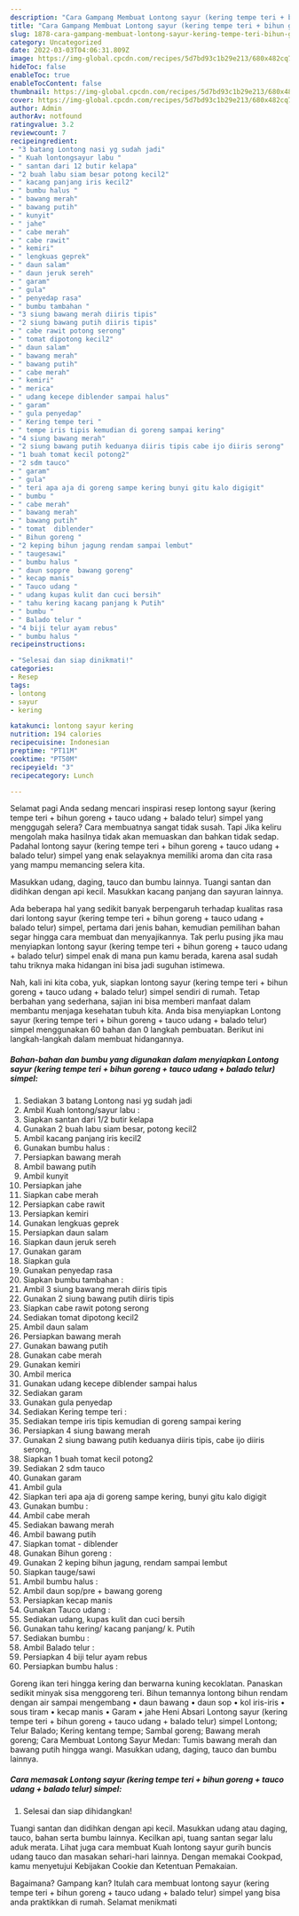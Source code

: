```yaml
---
description: "Cara Gampang Membuat Lontong sayur (kering tempe teri + bihun goreng + tauco udang + balado telur) simpel, Lezat Sekali"
title: "Cara Gampang Membuat Lontong sayur (kering tempe teri + bihun goreng + tauco udang + balado telur) simpel, Lezat Sekali"
slug: 1878-cara-gampang-membuat-lontong-sayur-kering-tempe-teri-bihun-goreng-tauco-udang-balado-telur-simpel-lezat-sekali
category: Uncategorized
date: 2022-03-03T04:06:31.809Z
image: https://img-global.cpcdn.com/recipes/5d7bd93c1b29e213/680x482cq70/lontong-sayur-kering-tempe-teri-bihun-goreng-tauco-udang-balado-telur-simpel-foto-resep-utama.jpg
hideToc: false
enableToc: true
enableTocContent: false
thumbnail: https://img-global.cpcdn.com/recipes/5d7bd93c1b29e213/680x482cq70/lontong-sayur-kering-tempe-teri-bihun-goreng-tauco-udang-balado-telur-simpel-foto-resep-utama.jpg
cover: https://img-global.cpcdn.com/recipes/5d7bd93c1b29e213/680x482cq70/lontong-sayur-kering-tempe-teri-bihun-goreng-tauco-udang-balado-telur-simpel-foto-resep-utama.jpg
author: Admin
authorAv: notfound
ratingvalue: 3.2
reviewcount: 7
recipeingredient:
- "3 batang Lontong nasi yg sudah jadi"
- " Kuah lontongsayur labu "
- " santan dari 12 butir kelapa"
- "2 buah labu siam besar potong kecil2"
- " kacang panjang iris kecil2"
- " bumbu halus "
- " bawang merah"
- " bawang putih"
- " kunyit"
- " jahe"
- " cabe merah"
- " cabe rawit"
- " kemiri"
- " lengkuas geprek"
- " daun salam"
- " daun jeruk sereh"
- " garam"
- " gula"
- " penyedap rasa"
- " bumbu tambahan "
- "3 siung bawang merah diiris tipis"
- "2 siung bawang putih diiris tipis"
- " cabe rawit potong serong"
- " tomat dipotong kecil2"
- " daun salam"
- " bawang merah"
- " bawang putih"
- " cabe merah"
- " kemiri"
- " merica"
- " udang kecepe diblender sampai halus"
- " garam"
- " gula penyedap"
- " Kering tempe teri "
- " tempe iris tipis kemudian di goreng sampai kering"
- "4 siung bawang merah"
- "2 siung bawang putih keduanya diiris tipis cabe ijo diiris serong"
- "1 buah tomat kecil potong2"
- "2 sdm tauco"
- " garam"
- " gula"
- " teri apa aja di goreng sampe kering bunyi gitu kalo digigit"
- " bumbu "
- " cabe merah"
- " bawang merah"
- " bawang putih"
- " tomat  diblender"
- " Bihun goreng "
- "2 keping bihun jagung rendam sampai lembut"
- " taugesawi"
- " bumbu halus "
- " daun soppre  bawang goreng"
- " kecap manis"
- " Tauco udang "
- " udang kupas kulit dan cuci bersih"
- " tahu kering kacang panjang k Putih"
- " bumbu "
- " Balado telur "
- "4 biji telur ayam rebus"
- " bumbu halus "
recipeinstructions:

- "Selesai dan siap dinikmati!"
categories:
- Resep
tags:
- lontong
- sayur
- kering

katakunci: lontong sayur kering 
nutrition: 194 calories
recipecuisine: Indonesian
preptime: "PT11M"
cooktime: "PT50M"
recipeyield: "3"
recipecategory: Lunch

---
```



Selamat pagi Anda sedang mencari inspirasi resep lontong sayur (kering tempe teri + bihun goreng + tauco udang + balado telur) simpel yang menggugah selera? Cara membuatnya sangat tidak susah. Tapi Jika keliru mengolah maka hasilnya tidak akan memuaskan dan bahkan tidak sedap. Padahal lontong sayur (kering tempe teri + bihun goreng + tauco udang + balado telur) simpel yang enak selayaknya memiliki aroma dan cita rasa yang mampu memancing selera kita.


Masukkan udang, daging, tauco dan bumbu lainnya. Tuangi santan dan didihkan dengan api kecil. Masukkan kacang panjang dan sayuran lainnya.

Ada beberapa hal yang sedikit banyak berpengaruh terhadap kualitas rasa dari lontong sayur (kering tempe teri + bihun goreng + tauco udang + balado telur) simpel, pertama dari jenis bahan, kemudian pemilihan bahan segar hingga cara membuat dan menyajikannya. Tak perlu pusing jika mau menyiapkan lontong sayur (kering tempe teri + bihun goreng + tauco udang + balado telur) simpel enak di mana pun kamu berada, karena asal sudah tahu triknya maka hidangan ini bisa jadi suguhan istimewa.


Nah, kali ini kita coba, yuk, siapkan lontong sayur (kering tempe teri + bihun goreng + tauco udang + balado telur) simpel sendiri di rumah. Tetap berbahan yang sederhana, sajian ini bisa memberi manfaat dalam membantu menjaga kesehatan tubuh kita. Anda bisa menyiapkan Lontong sayur (kering tempe teri + bihun goreng + tauco udang + balado telur) simpel menggunakan 60 bahan dan 0 langkah pembuatan. Berikut ini langkah-langkah dalam membuat hidangannya.

<!--inarticleads1-->

##### Bahan-bahan dan bumbu yang digunakan dalam menyiapkan Lontong sayur (kering tempe teri + bihun goreng + tauco udang + balado telur) simpel:

1. Sediakan 3 batang Lontong nasi yg sudah jadi
1. Ambil  Kuah lontong/sayur labu :
1. Siapkan  santan dari 1/2 butir kelapa
1. Gunakan 2 buah labu siam besar, potong kecil2
1. Ambil  kacang panjang iris kecil2
1. Gunakan  bumbu halus :
1. Persiapkan  bawang merah
1. Ambil  bawang putih
1. Ambil  kunyit
1. Persiapkan  jahe
1. Siapkan  cabe merah
1. Persiapkan  cabe rawit
1. Persiapkan  kemiri
1. Gunakan  lengkuas geprek
1. Persiapkan  daun salam
1. Siapkan  daun jeruk sereh
1. Gunakan  garam
1. Siapkan  gula
1. Gunakan  penyedap rasa
1. Siapkan  bumbu tambahan :
1. Ambil 3 siung bawang merah diiris tipis
1. Gunakan 2 siung bawang putih diiris tipis
1. Siapkan  cabe rawit potong serong
1. Sediakan  tomat dipotong kecil2
1. Ambil  daun salam
1. Persiapkan  bawang merah
1. Gunakan  bawang putih
1. Gunakan  cabe merah
1. Gunakan  kemiri
1. Ambil  merica
1. Gunakan  udang kecepe diblender sampai halus
1. Sediakan  garam
1. Gunakan  gula penyedap
1. Sediakan  Kering tempe teri :
1. Sediakan  tempe iris tipis kemudian di goreng sampai kering
1. Persiapkan 4 siung bawang merah
1. Gunakan 2 siung bawang putih keduanya diiris tipis, cabe ijo diiris serong,
1. Siapkan 1 buah tomat kecil potong2
1. Sediakan 2 sdm tauco
1. Gunakan  garam
1. Ambil  gula
1. Siapkan  teri apa aja di goreng sampe kering, bunyi gitu kalo digigit
1. Gunakan  bumbu :
1. Ambil  cabe merah
1. Sediakan  bawang merah
1. Ambil  bawang putih
1. Siapkan  tomat - diblender
1. Gunakan  Bihun goreng :
1. Gunakan 2 keping bihun jagung, rendam sampai lembut
1. Siapkan  tauge/sawi
1. Ambil  bumbu halus :
1. Ambil  daun sop/pre + bawang goreng
1. Persiapkan  kecap manis
1. Gunakan  Tauco udang :
1. Sediakan  udang, kupas kulit dan cuci bersih
1. Gunakan  tahu kering/ kacang panjang/ k. Putih
1. Sediakan  bumbu :
1. Ambil  Balado telur :
1. Persiapkan 4 biji telur ayam rebus
1. Persiapkan  bumbu halus :


Goreng ikan teri hingga kering dan berwarna kuning kecoklatan. Panaskan sedikit minyak sisa menggoreng teri. Bihun temannya lontong bihun rendam dengan air sampai mengembang • daun bawang • daun sop • kol iris-iris • sous tiram • kecap manis • Garam • jahe Heni Absari Lontong sayur (kering tempe teri + bihun goreng + tauco udang + balado telur) simpel Lontong; Telur Balado; Kering kentang tempe; Sambal goreng; Bawang merah goreng; Cara Membuat Lontong Sayur Medan: Tumis bawang merah dan bawang putih hingga wangi. Masukkan udang, daging, tauco dan bumbu lainnya. 

<!--inarticleads2-->

##### Cara memasak Lontong sayur (kering tempe teri + bihun goreng + tauco udang + balado telur) simpel:


1. Selesai dan siap dihidangkan!

Tuangi santan dan didihkan dengan api kecil. Masukkan udang atau daging, tauco, bahan serta bumbu lainnya. Kecilkan api, tuang santan segar lalu aduk merata. Lihat juga cara membuat Kuah lontong sayur gurih buncis udang tauco dan masakan sehari-hari lainnya. Dengan memakai Cookpad, kamu menyetujui Kebijakan Cookie dan Ketentuan Pemakaian. 

Bagaimana? Gampang kan? Itulah cara membuat lontong sayur (kering tempe teri + bihun goreng + tauco udang + balado telur) simpel yang bisa anda praktikkan di rumah. Selamat menikmati
